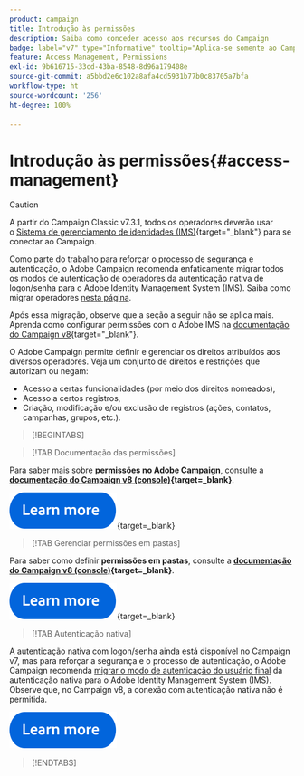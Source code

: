 ```yaml
---
product: campaign
title: Introdução às permissões
description: Saiba como conceder acesso aos recursos do Campaign
badge: label="v7" type="Informative" tooltip="Aplica-se somente ao Campaign Classic v7"
feature: Access Management, Permissions
exl-id: 9b616715-33cd-43ba-8548-8d96a179408e
source-git-commit: a5bbd2e6c102a8afa4cd5931b77b0c83705a7bfa
workflow-type: ht
source-wordcount: '256'
ht-degree: 100%

---
```


# Introdução às permissões{#access-management}


>[!CAUTION]
>
>A partir do Campaign Classic v7.3.1, todos os operadores deverão usar o [Sistema de gerenciamento de identidades (IMS)](https://helpx.adobe.com/br/enterprise/using/identity.html){target="_blank"} para se conectar ao Campaign.
>
>Como parte do trabalho para reforçar o processo de segurança e autenticação, o Adobe Campaign recomenda enfaticamente migrar todos os modos de autenticação de operadores da autenticação nativa de logon/senha para o Adobe Identity Management System (IMS). Saiba como migrar operadores [nesta página](../../technotes/using/migrate-users-to-ims.md).
> 
>Após essa migração, observe que a seção a seguir não se aplica mais.  Aprenda como configurar permissões com o Adobe IMS na [documentação do Campaign v8](https://experienceleague.adobe.com/docs/campaign/campaign-v8/admin/permissions/gs-permissions.html?lang=pt-BR){target="_blank"}.


O Adobe Campaign permite definir e gerenciar os direitos atribuídos aos diversos operadores. Veja um conjunto de direitos e restrições que autorizam ou negam:

* Acesso a certas funcionalidades (por meio dos direitos nomeados),
* Acesso a certos registros,
* Criação, modificação e/ou exclusão de registros (ações, contatos, campanhas, grupos, etc.).

>[!BEGINTABS]

>[!TAB Documentação das permissões]

Para saber mais sobre **permissões no Adobe Campaign**, consulte a **[documentação do Campaign v8 (console)](https://experienceleague.adobe.com/pt-br/docs/campaign/campaign-v8/admin/permissions/gs-permissions?lang=pt-BR#_blank){target=_blank}**.

[![imagem](../../assets/do-not-localize/learn-more-button.svg)](https://experienceleague.adobe.com/pt-br/docs/campaign/campaign-v8/admin/permissions/gs-permissions?lang=pt-BR#_blank){target=_blank}


>[!TAB Gerenciar permissões em pastas]

Para saber como definir **permissões em pastas**, consulte a **[documentação do Campaign v8 (console)](https://experienceleague.adobe.com/pt-br/docs/campaign/campaign-v8/admin/permissions/folder-permissions){target=_blank}**.

[![imagem](../../assets/do-not-localize/learn-more-button.svg)](https://experienceleague.adobe.com/pt-br/docs/campaign/campaign-v8/admin/permissions/folder-permissions){target=_blank}


>[!TAB Autenticação nativa]

A autenticação nativa com logon/senha ainda está disponível no Campaign v7, mas para reforçar a segurança e o processo de autenticação, o Adobe Campaign recomenda [migrar o modo de autenticação do usuário final](../../technotes/using/ac-ims.md) da autenticação nativa para o Adobe Identity Management System (IMS). Observe que, no Campaign v8, a conexão com autenticação nativa não é permitida.

[![imagem](../../assets/do-not-localize/learn-more-button.svg)](../../technotes/using/ac-ims.md)


>[!ENDTABS]



<!--
The permissions apply to operator profiles or operator groups.

They are completed by safety parameters linked to the operator's connection mode to Adobe Campaign. For more about security zones in [this page](../../installation/using/security-zones.md).

There are two types of permissions you can grant to a user:

* You can define groups of operators to which you attribute rights, then associate the operators with one or more groups. This enables you to reuse rights and make operator profiles more consistent. It also facilitates the management and maintenance of profiles. Group creation and management are presented in [this section](access-management-groups.md).

* You can attribute named rights directly to users, in some cases to overload the rights allocated via groups. These rights are presented in [this page](access-management-named-rights.md).

>[!NOTE]
>
> * Before starting defining permissions, Adobe recommends you to read the [Security configuration checklist](https://helpx.adobe.com/br/campaign/kb/acc-security.html).
> * To learn more about permissions, please refer to the detailed explanation on the [Campaign v8 documentation](https://experienceleague.adobe.com/pt-br/docs/campaign/campaign-v8/admin/permissions/gs-permissions){target=_blank}.

Learn how to grant access and set up permissions in these sections:

* [Create operators](access-management-operators.md)

* [Define groups](access-management-groups.md)

* [Add Named rights](access-management-named-rights.md)

* [Manage Campaign folder access](access-management-folders.md)

* [Access rights matrix](access-management-named-rights.md#access-rights-matrix)


See also:

* [Manage permissions for workflows](../../workflow/using/managing-rights.md)
* [Manage permissions for distributed marketing](../../distributed/using/about-distributed-marketing.md#operators-and-entities)
* [Manage permissions for the interaction module](../../interaction/using/operator-profiles.md)
* [Filter access to schemas](../../configuration/using/filtering-schemas.md)
* [Restricting PI view](../../configuration/using/restricting-pii-view.md)
-->